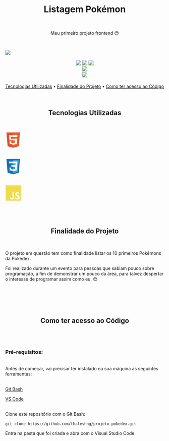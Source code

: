 <h1 align="center">Listagem Pokémon</h1>
<br>

<p align="center">Meu primeiro projeto frontend 😊</p> 
<br>

[<img src="./src/imagens/teaser-projeto.gif">](https://thaleshng.github.io/projeto-pokedex/)

<div align="center">
    <img height=20em src="https://img.shields.io/badge/-HTML-orange?style=plastic"><img>
    <img height=20em src="https://img.shields.io/badge/-CSS-blue?style=plastic"><img>
    <img height=20em src="https://img.shields.io/badge/-JS-yellow?style=plastic"><img>
    <br>
    <img height=20em src="https://img.shields.io/badge/STATUS-FINALIZADO-green?style=plastic"><img>
    <br>
    <img src="https://img.shields.io/github/stars/thaleshng?style=social"><img>
</div>

<br>


<div aling="center">
    <a href="#tecnologias-utilizadas">Tecnologias Utilizadas</a> •
    <a href="#finalidade-do-projeto">Finalidade do Projeto</a> •
    <a href="#acesso-ao-código">Como ter acesso ao Código</a>
</div>

<br>
<br>

<h2 align="center">Tecnologias Utilizadas</h2>
<br>

[<img alt="HTML" width="50" src="https://raw.githubusercontent.com/devicons/devicon/master/icons/html5/html5-original.svg">](https://www.devmedia.com.br/o-que-e-o-html5/25820)
<br>
<br>

[<img alt="CSS" width="50" src="https://raw.githubusercontent.com/devicons/devicon/master/icons/css3/css3-original.svg">](https://kenzie.com.br/blog/css3/)
<br>
<br>

[<img alt="Js" width="50" src="https://raw.githubusercontent.com/devicons/devicon/master/icons/javascript/javascript-plain.svg">](https://blog.betrybe.com/javascript/)
<br>
<br>
<br>
<br>

<h2 align="center">Finalidade do Projeto</h2>
<br>

<p> O projeto em questão tem como finalidade listar os 10 primeiros Pokémons da Pokédex.</p> 
<p>Foi realizado durante um evento para pessoas que sabiam pouco sobre programação, a fim de demonstrar um pouco da área, para talvez despertar o interesse de programar assim como eu. 😊</p>
<br>
<br>
<br>
<br>

<h2 align="center">Como ter acesso ao Código<h2>
<br>

### Pré-requisitos:
<br>
Antes de começar, vai precisar ter instalado na sua máquina as seguintes ferramentas:
<br>
<br>

[Git Bash](https://git-scm.com)

[VS Code](https://code.visualstudio.com)
<br>
<br>

Clone este repositório com o Git Bash:
```
git clone https://github.com/thaleshng/projeto-pokedex.git
```
Entra na pasta que foi criada e abra com o Visual Studio Code.


